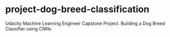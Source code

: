 # project-dog-breed-classification
Udacity Machine Learning Engineer Capstone Project. Building a Dog Breed Classifier using CNNs
